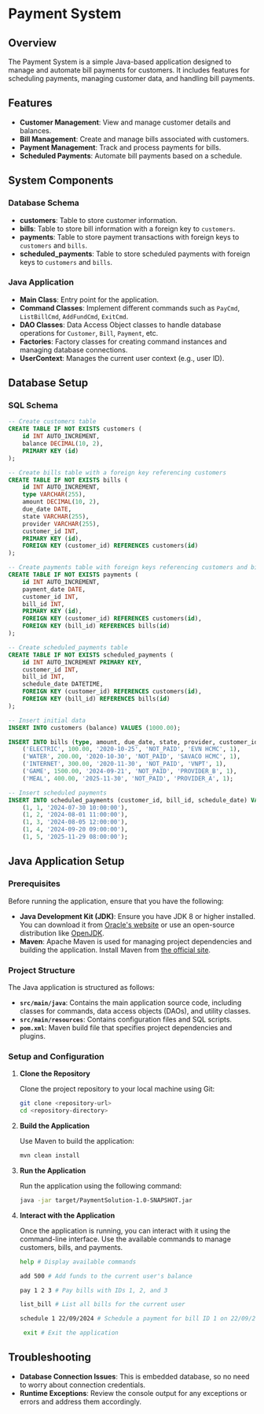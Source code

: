 # Payment System

## Overview

The Payment System is a simple Java-based application designed to manage and automate bill payments for customers. It includes features for scheduling payments, managing customer data, and handling bill payments.

## Features

- **Customer Management**: View and manage customer details and balances.
- **Bill Management**: Create and manage bills associated with customers.
- **Payment Management**: Track and process payments for bills.
- **Scheduled Payments**: Automate bill payments based on a schedule.

## System Components

### Database Schema

- **customers**: Table to store customer information.
- **bills**: Table to store bill information with a foreign key to `customers`.
- **payments**: Table to store payment transactions with foreign keys to `customers` and `bills`.
- **scheduled_payments**: Table to store scheduled payments with foreign keys to `customers` and `bills`.

### Java Application

- **Main Class**: Entry point for the application.
- **Command Classes**: Implement different commands such as `PayCmd`, `ListBillCmd`, `AddFundCmd`, `ExitCmd`.
- **DAO Classes**: Data Access Object classes to handle database operations for `Customer`, `Bill`, `Payment`, etc.
- **Factories**: Factory classes for creating command instances and managing database connections.
- **UserContext**: Manages the current user context (e.g., user ID).

## Database Setup

### SQL Schema

```sql
-- Create customers table
CREATE TABLE IF NOT EXISTS customers (
    id INT AUTO_INCREMENT,
    balance DECIMAL(10, 2),
    PRIMARY KEY (id)
);

-- Create bills table with a foreign key referencing customers
CREATE TABLE IF NOT EXISTS bills (
    id INT AUTO_INCREMENT,
    type VARCHAR(255),
    amount DECIMAL(10, 2),
    due_date DATE,
    state VARCHAR(255),
    provider VARCHAR(255),
    customer_id INT,
    PRIMARY KEY (id),
    FOREIGN KEY (customer_id) REFERENCES customers(id)
);

-- Create payments table with foreign keys referencing customers and bills
CREATE TABLE IF NOT EXISTS payments (
    id INT AUTO_INCREMENT,
    payment_date DATE,
    customer_id INT,
    bill_id INT,
    PRIMARY KEY (id),
    FOREIGN KEY (customer_id) REFERENCES customers(id),
    FOREIGN KEY (bill_id) REFERENCES bills(id)
);

-- Create scheduled_payments table
CREATE TABLE IF NOT EXISTS scheduled_payments (
    id INT AUTO_INCREMENT PRIMARY KEY,
    customer_id INT,
    bill_id INT,
    schedule_date DATETIME,
    FOREIGN KEY (customer_id) REFERENCES customers(id),
    FOREIGN KEY (bill_id) REFERENCES bills(id)
);

-- Insert initial data
INSERT INTO customers (balance) VALUES (1000.00);

INSERT INTO bills (type, amount, due_date, state, provider, customer_id) VALUES 
    ('ELECTRIC', 100.00, '2020-10-25', 'NOT_PAID', 'EVN HCMC', 1),
    ('WATER', 200.00, '2020-10-30', 'NOT_PAID', 'SAVACO HCMC', 1),
    ('INTERNET', 300.00, '2020-11-30', 'NOT_PAID', 'VNPT', 1),
    ('GAME', 1500.00, '2024-09-21', 'NOT_PAID', 'PROVIDER_B', 1),
    ('MEAL', 400.00, '2025-11-30', 'NOT_PAID', 'PROVIDER_A', 1);

-- Insert scheduled payments
INSERT INTO scheduled_payments (customer_id, bill_id, schedule_date) VALUES 
    (1, 1, '2024-07-30 10:00:00'),
    (1, 2, '2024-08-01 11:00:00'),
    (1, 3, '2024-08-05 12:00:00'),
    (1, 4, '2024-09-20 09:00:00'),
    (1, 5, '2025-11-29 08:00:00');

```

## Java Application Setup

### Prerequisites

Before running the application, ensure that you have the following:

- **Java Development Kit (JDK)**: Ensure you have JDK 8 or higher installed. You can download it from [Oracle's website](https://www.oracle.com/java/technologies/javase-jdk11-downloads.html) or use an open-source distribution like [OpenJDK](https://openjdk.java.net/).
- **Maven**: Apache Maven is used for managing project dependencies and building the application. Install Maven from [the official site](https://maven.apache.org/install.html).

### Project Structure

The Java application is structured as follows:

- **`src/main/java`**: Contains the main application source code, including classes for commands, data access objects (DAOs), and utility classes.
- **`src/main/resources`**: Contains configuration files and SQL scripts.
- **`pom.xml`**: Maven build file that specifies project dependencies and plugins.

### Setup and Configuration

1. **Clone the Repository**

   Clone the project repository to your local machine using Git:

   ```bash
   git clone <repository-url>
   cd <repository-directory>
    ```
   
2. **Build the Application**

   Use Maven to build the application:

   ```bash
   mvn clean install
   ```
   
3. **Run the Application**

   Run the application using the following command:

   ```bash
   java -jar target/PaymentSolution-1.0-SNAPSHOT.jar
   ```
   
4. **Interact with the Application**

   Once the application is running, you can interact with it using the command-line interface. Use the available commands to manage customers, bills, and payments.

   ```bash
   help # Display available commands
   ```

   ```bash
   add 500 # Add funds to the current user's balance
   ```

   ```bash
   pay 1 2 3 # Pay bills with IDs 1, 2, and 3
   ```

   ```bash
   list_bill # List all bills for the current user
   ```

   ```bash
   schedule 1 22/09/2024 # Schedule a payment for bill ID 1 on 22/09/2024
   ```

   ```bash
    exit # Exit the application
   ```

## Troubleshooting

- **Database Connection Issues**: This is embedded database, so no need to worry about connection credentials.
- **Runtime Exceptions**: Review the console output for any exceptions or errors and address them accordingly.


